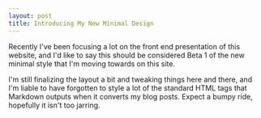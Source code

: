 ```yaml
---
layout: post
title: Introducing My New Minimal Design
---
```


Recently I've been focusing a lot on the front end presentation of this website,
and I'd like to say this should be considered Beta 1 of the new minimal style
that I'm moving towards on this site.

I'm still finalizing the layout a bit and tweaking things here and there, and
I'm liable to have forgotten to style a lot of the standard HTML tags that
Markdown outputs when it converts my blog posts. Expect a bumpy ride, hopefully
it isn't too jarring.
